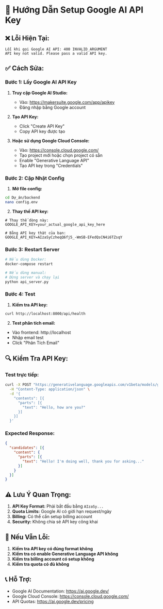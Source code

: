 # 🔑 Hướng Dẫn Setup Google AI API Key

## ❌ **Lỗi Hiện Tại:**
```
Lỗi khi gọi Google AI API: 400 INVALID_ARGUMENT
API key not valid. Please pass a valid API key.
```

## ✅ **Cách Sửa:**

### **Bước 1: Lấy Google AI API Key**

1. **Truy cập Google AI Studio:**
   - Vào: https://makersuite.google.com/app/apikey
   - Đăng nhập bằng Google account

2. **Tạo API Key:**
   - Click "Create API Key"
   - Copy API key được tạo

3. **Hoặc sử dụng Google Cloud Console:**
   - Vào: https://console.cloud.google.com/
   - Tạo project mới hoặc chọn project có sẵn
   - Enable "Generative Language API"
   - Tạo API key trong "Credentials"

### **Bước 2: Cập Nhật Config**

1. **Mở file config:**
```bash
cd Dự_án/backend
nano config.env
```

2. **Thay thế API key:**
```env
# Thay thế dòng này:
GOOGLE_API_KEY=your_actual_google_api_key_here

# Bằng API key thật của bạn:
GOOGLE_API_KEY=AIzaSyCzheqQ6fj5_-WmSB-EFedQsCN4i6TZsqY
```

### **Bước 3: Restart Server**

```bash
# Nếu dùng Docker:
docker-compose restart

# Nếu dùng manual:
# Dừng server và chạy lại
python api_server.py
```

### **Bước 4: Test**

1. **Kiểm tra API key:**
```bash
curl http://localhost:8000/api/health
```

2. **Test phân tích email:**
- Vào frontend: http://localhost
- Nhập email test
- Click "Phân Tích Email"

## 🔍 **Kiểm Tra API Key:**

### **Test trực tiếp:**
```bash
curl -X POST "https://generativelanguage.googleapis.com/v1beta/models/gemini-pro:generateContent?key=YOUR_API_KEY" \
  -H "Content-Type: application/json" \
  -d '{
    "contents": [{
      "parts": [{
        "text": "Hello, how are you?"
      }]
    }]
  }'
```

### **Expected Response:**
```json
{
  "candidates": [{
    "content": {
      "parts": [{
        "text": "Hello! I'm doing well, thank you for asking..."
      }]
    }
  }]
}
```

## ⚠️ **Lưu Ý Quan Trọng:**

1. **API Key Format:** Phải bắt đầu bằng `AIzaSy...`
2. **Quota Limits:** Google AI có giới hạn request/ngày
3. **Billing:** Có thể cần setup billing account
4. **Security:** Không chia sẻ API key công khai

## 🚨 **Nếu Vẫn Lỗi:**

1. **Kiểm tra API key có đúng format không**
2. **Kiểm tra có enable Generative Language API không**
3. **Kiểm tra billing account có setup không**
4. **Kiểm tra quota có đủ không**

## 📞 **Hỗ Trợ:**

- Google AI Documentation: https://ai.google.dev/
- Google Cloud Console: https://console.cloud.google.com/
- API Quotas: https://ai.google.dev/pricing 